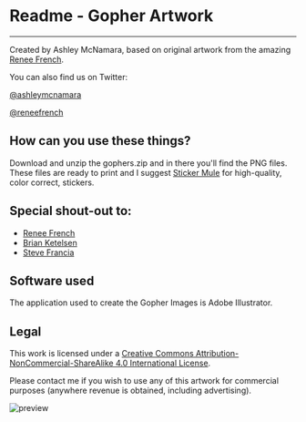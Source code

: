 # Readme - Gopher Artwork
----------------------
 
Created by Ashley McNamara, based on original artwork from the amazing [Renee French](http://reneefrench.blogspot.com/).

You can also find us on Twitter: 

[@ashleymcnamara](https://twitter.com/ashleymcnamara?ref_src=twsrc%5Egoogle%7Ctwcamp%5Eserp%7Ctwgr%5Eauthor)

[@reneefrench](https://twitter.com/reneefrench?ref_src=twsrc%5Egoogle%7Ctwcamp%5Eserp%7Ctwgr%5Eauthor)  


## How can you use these things?

Download and unzip the gophers.zip and in there you'll find the PNG files. 
These files are ready to print and I suggest [Sticker Mule](https://www.stickermule.com/) for high-quality, color correct, stickers. 

## Special shout-out to:

* [Renee French](http://reneefrench.blogspot.com/)
* [Brian Ketelsen](https://www.brianketelsen.com/)
* [Steve Francia](http://spf13.com/)


## Software used
The application used to create the Gopher Images is Adobe Illustrator.


## Legal

This work is licensed under a [Creative Commons Attribution-NonCommercial-ShareAlike 4.0 International License](http://creativecommons.org/licenses/by-nc-sa/4.0/).

Please contact me if you wish to use any of this artwork for commercial purposes (anywhere revenue is obtained, including advertising).


![preview](https://github.com/ashleymcnamara/gophers/blob/master/collage1.jpg)
